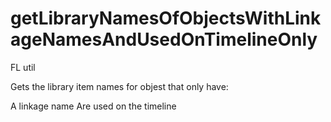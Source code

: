 # getLibraryNamesOfObjectsWithLinkageNamesAndUsedOnTimelineOnly
FL util

Gets the library item names for objest that only have:

A linkage name
Are used on the timeline
